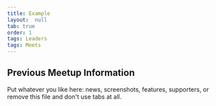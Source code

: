 ```yaml
---
title: Example
layout:  null
tab: true
order: 1
tags: Leaders
tags: Meets
---
```


## Previous Meetup Information

Put whatever you like here: news, screenshots, features, supporters, or remove this file and don't use tabs at all.
